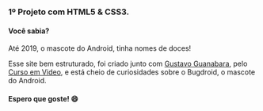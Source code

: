 <h3> 1º Projeto com HTML5 & CSS3. </h3>
<h4> Você sabia? </h4>
<p> Até 2019, o mascote do Android, tinha nomes de doces! </p>
<p> Esse site bem estruturado, foi criado junto com <a href="https://github.com/gustavoguanabara" target="_blank"> Gustavo Guanabara</a>, pelo <a href="https://www.youtube.com/c/CursoemV%C3%ADdeo" target="_blank"> 
 Curso em Video</a>, e está cheio de curiosidades sobre o Bugdroid, o mascote do Android. </p>
<h4> Espero que goste! 😄 </h4>
